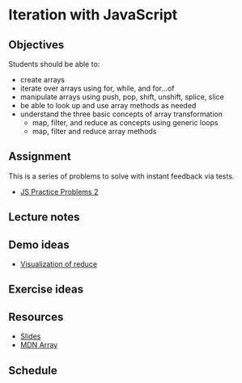 # Iteration with JavaScript

## Objectives

Students should be able to:

- create arrays
- iterate over arrays using for, while, and for...of
- manipulate arrays using push, pop, shift, unshift, splice, slice
- be able to look up and use array methods as needed
- understand the three basic concepts of array transformation
  - map, filter, and reduce as concepts using generic loops
  - map, filter and reduce array methods

## Assignment

This is a series of problems to solve with instant feedback via tests.

- [JS Practice Problems 2](https://github.com/momentum-assignments/js--practice-problems-2)

## Lecture notes

## Demo ideas

- [Visualization of reduce](https://reduce.surge.sh/)

## Exercise ideas

## Resources

- [Slides](slides.md)
- [MDN Array](https://developer.mozilla.org/en-US/docs/Web/JavaScript/Reference/Global_Objects/Array)

## Schedule
